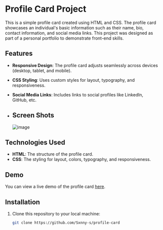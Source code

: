 # Profile Card Project

This is a simple profile card created using HTML and CSS. The profile card showcases an individual's basic information such as their name, bio, contact information, and social media links. This project was designed as part of a personal portfolio to demonstrate front-end skills.

## Features
- **Responsive Design**: The profile card adjusts seamlessly across devices (desktop, tablet, and mobile).
- **CSS Styling**: Uses custom styles for layout, typography, and responsiveness.
- **Social Media Links**: Includes links to social profiles like LinkedIn, GitHub, etc.

- ## Screen Shots
  ![image](https://github.com/user-attachments/assets/2e0834f5-feec-47ef-b08b-274c3a55cd27)

  
## Technologies Used
- **HTML**: The structure of the profile card.
- **CSS**: The styling for layout, colors, typography, and responsiveness.

## Demo
You can view a live demo of the profile card [here](URL-to-live-demo).

## Installation

1. Clone this repository to your local machine:
   ```bash
   git clone https://github.com/Sxnny-s/profile-card
